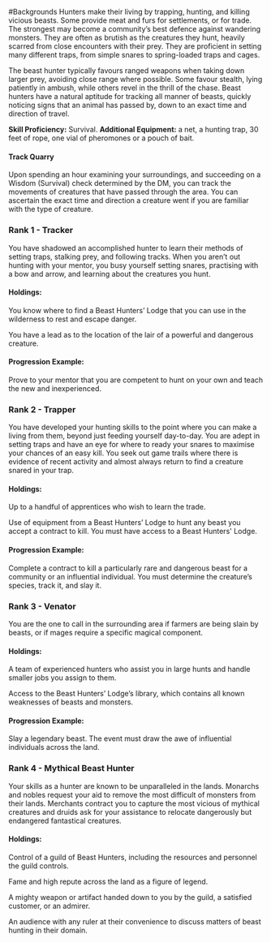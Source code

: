 #Backgrounds
Hunters make their living by trapping, hunting, and killing vicious beasts. Some provide meat and furs for settlements, or for trade. The strongest may become a community’s best defence against wandering monsters. They are often as brutish as the creatures they hunt, heavily scarred from close encounters with their prey. They are proficient in setting many different traps, from simple snares to spring-loaded traps and cages.

The beast hunter typically favours ranged weapons when taking down larger prey, avoiding close range where possible. Some favour stealth, lying patiently in ambush, while others revel in the thrill of the chase. Beast hunters have a natural aptitude for tracking all manner of beasts, quickly noticing signs that an animal has passed by, down to an exact time and direction of travel.

**Skill Proficiency:** Survival.
**Additional Equipment:** a net, a hunting trap, 30 feet of rope, one vial of pheromones or a pouch of bait.

#### Track Quarry
Upon spending an hour examining your surroundings, and succeeding on a Wisdom (Survival) check determined by the DM, you can track the movements of creatures that have passed through the area. You can ascertain the exact time and direction a creature went if you are familiar with the type of creature.

### Rank 1 - Tracker
You have shadowed an accomplished hunter to learn their methods of setting traps, stalking prey, and following tracks. When you aren’t out hunting with your mentor, you busy yourself setting snares, practising with a bow and arrow, and learning about the creatures you hunt.

#### Holdings:
You know where to find a Beast Hunters’ Lodge that you can use in the wilderness to rest and escape danger.

You have a lead as to the location of the lair of a powerful and dangerous creature.

#### Progression Example:
Prove to your mentor that you are competent to hunt on your own and teach the new and inexperienced.

### Rank 2 - Trapper
You have developed your hunting skills to the point where you can make a living from them, beyond just feeding yourself day-to-day. You are adept in setting traps and have an eye for where to ready your snares to maximise your chances of an easy kill. You seek out game trails where there is evidence of recent activity and almost always return to find a creature snared in your trap.

#### Holdings:
Up to a handful of apprentices who wish to learn the trade.

Use of equipment from a Beast Hunters’ Lodge to hunt any beast you accept a contract to kill. You must have access to a Beast Hunters' Lodge.

#### Progression Example:
Complete a contract to kill a particularly rare and dangerous beast for a community or an influential individual. You must determine the creature’s species, track it, and slay it.

### Rank 3 - Venator
You are the one to call in the surrounding area if farmers are being slain by beasts, or if mages require a specific magical component.

#### Holdings:
A team of experienced hunters who assist you in large hunts and handle smaller jobs you assign to them.

Access to the Beast Hunters’ Lodge’s library, which contains all known weaknesses of beasts and monsters.

#### Progression Example:
Slay a legendary beast. The event must draw the awe of influential individuals across the land.

### Rank 4 - Mythical Beast Hunter
Your skills as a hunter are known to be unparalleled in the lands. Monarchs and nobles request your aid to remove the most difficult of monsters from their lands. Merchants contract you to capture the most vicious of mythical creatures and druids ask for your assistance to relocate dangerously but endangered fantastical creatures.

#### Holdings:
Control of a guild of Beast Hunters, including the resources and personnel the guild controls.

Fame and high repute across the land as a figure of legend.

A mighty weapon or artifact handed down to you by the guild, a satisfied customer, or an admirer.

An audience with any ruler at their convenience to discuss matters of beast hunting in their domain.